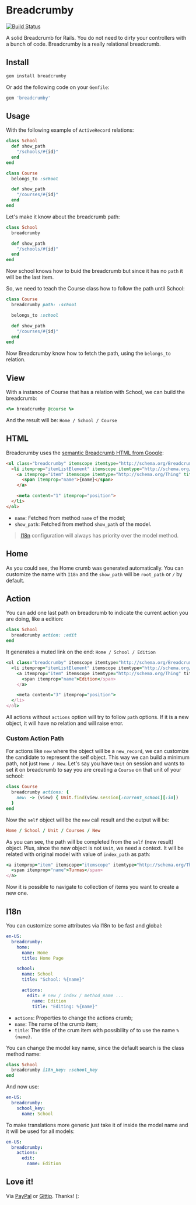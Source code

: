 # Breadcrumby

[![Build Status](https://travis-ci.org/wbotelhos/breadcrumby.svg)](https://travis-ci.org/wbotelhos/breadcrumby)

A solid Breadcrumb for Rails.
You do not need to dirty your controllers with a bunch of code.
Breadcrumby is a really relational breadcrumb.

## Install

```bash
gem install breadcrumby
```

Or add the following code on your `Gemfile`:

```ruby
gem 'breadcrumby'
```

## Usage

With the following example of `ActiveRecord` relations:

```ruby
class School
  def show_path
    "/schools/#{id}"
  end
end
```

```ruby
class Course
  belongs_to :school

  def show_path
    "/courses/#{id}"
  end
end
```

Let's make it know about the breadcrumb path:

```ruby
class School
  breadcrumby

  def show_path
    "/schools/#{id}"
  end
end
```

Now school knows how to buid the breadcrumb but since it has no `path` it will be the last item.

So, we need to teach the Course class how to follow the path until School:

```ruby
class Course
  breadcrumby path: :school

  belongs_to :school

  def show_path
    "/courses/#{id}"
  end
end
```

Now Breadcrumby know how to fetch the path, using the `belongs_to` relation.

## View

With a instance of Course that has a relation with School, we can build the breadcrumb:

```ruby
<%= breadcrumby @course %>
```

And the result will be: `Home / School / Course`

## HTML

Breadcrumby uses the [semantic Breadcrumb HTML from Google](https://developers.google.com/search/docs/data-types/breadcrumbs):

```html
<ol class="breadcrumby" itemscope itemtype="http://schema.org/BreadcrumbList">
  <li itemprop="itemListElement" itemscope itemtype="http://schema.org/ListItem">
    <a itemprop="item" itemscope itemtype="http://schema.org/Thing" title="{name}" href="{show_path}">
      <span itemprop="name">{name}</span>
    </a>

    <meta content="1" itemprop="position">
  </li>
</ol>
```

- `name`: Fetched from method `name` of the model;
- `show_path`: Fetched from method `show_path` of the model.

> [I18n](I18n) configuration will always has priority over the model method.

## Home

As you could see, the Home crumb was generated automatically.
You can customize the name with `I18n` and the `show_path` will be `root_path` or `/` by default.

## Action

You can add one last path on breadcrumb to indicate the current action you are doing, like a edition:

```ruby
class School
  breadcrumby action: :edit
end
```

It generates a muted link on the end: `Home / School / Edition`

```ruby
<ol class="breadcrumby" itemscope itemtype="http://schema.org/BreadcrumbList">
  <li itemprop="itemListElement" itemscope itemtype="http://schema.org/ListItem">
    <a itemprop="item" itemscope itemtype="http://schema.org/Thing" title="Edition" href="javascript:void(0);">
      <span itemprop="name">Edition</span>
    </a>

    <meta content="3" itemprop="position">
  </li>
</ol>
```

All actions without `actions` option will try to follow `path` options.
If it is a new object, it will have no relation and will raise error.

### Custom Action Path

For actions like `new` where the object will be a `new_record`, we can customize the candidate to represent the self object.
This way we can build a minimum path, not just `Home / New`.
Let's say you have `Unit` on session and wants to set it on breadcrumb to say you are creating a `Course` on that unit of your school:

```ruby
class Course
  breadcrumby actions: {
    new: -> (view) { Unit.find(view.session[:current_school][:id])
  }
end
```

Now the `self` object will be the `new` call result and the output will be:

```ruby
Home / School / Unit / Courses / New
```

As you can see, the path will be completed from the `self` (new result) object.
Plus, since the new object is not `Unit`, we need a context. It will be related with original model with value of `index_path` as path:

```ruby
<a itemprop="item" itemscope="itemscope" itemtype="http://schema.org/Thing" title="List Courses" href="/courses">
  <span itemprop="name">Turmas</span>
</a>
```

Now it is possible to navigate to collection of items you want to create a new one.

## I18n

You can customize some attributes via I18n to be fast and global:

```yaml
en-US:
  breadcrumby:
    home:
      name: Home
      title: Home Page

    school:
      name: School
      title: "School: %{name}"

      actions:
        edit: # new / index / method_name ...
          name: Edition
          title: "Editing: %{name}"
```

- `actions`: Properties to change the actions crumb;
- `name`: The name of the crumb item;
- `title`: The title of the crum item with possibility of to use the name `%{name}`.

You can change the model key name, since the default search is the class method name:

```ruby
class School
  breadcrumby i18n_key: :school_key
end
```

And now use:

```yaml
en-US:
  breadcrumby:
    school_key:
      name: School
```

To make translations more generic just take it of inside the model name and it will be used for all models:

```yaml
en-US:
  breadcrumby:
    actions:
      edit:
        name: Edition
```

## Love it!

Via [PayPal](https://www.paypal.com/cgi-bin/webscr?cmd=_donations&business=X8HEP2878NDEG&item_name=breadcrumby) or [Gittip](http://www.gittip.com/wbotelhos). Thanks! (:
